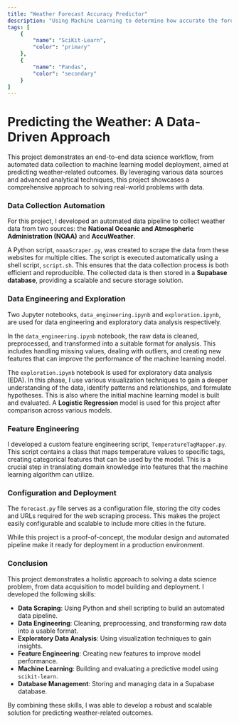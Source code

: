 ```yaml
---
title: "Weather Forecast Accuracy Predictor"
description: "Using Machine Learning to determine how accurate the forecast for today is"
tags: [
    {
        "name": "SciKit-Learn",
        "color": "primary"
    },
    {
        "name": "Pandas",
        "color": "secondary"
    }
]
---
```


# Predicting the Weather: A Data-Driven Approach

This project demonstrates an end-to-end data science workflow, from automated data collection to machine learning model deployment, aimed at predicting weather-related outcomes. By leveraging various data sources and advanced analytical techniques, this project showcases a comprehensive approach to solving real-world problems with data.

###  Data Collection Automation

For this project, I developed an automated data pipeline to collect weather data from two sources: the **National Oceanic and Atmospheric Administration (NOAA)** and **AccuWeather**.

A Python script, `noaaScraper.py`, was created to scrape the data from these websites for multiple cities. The script is executed automatically using a shell script, `script.sh`. This ensures that the data collection process is both efficient and reproducible. The collected data is then stored in a **Supabase database**, providing a scalable and secure storage solution.

### Data Engineering and Exploration

Two Jupyter notebooks, `data_engineering.ipynb` and `exploration.ipynb`, are used for data engineering and exploratory data analysis respectively.

In the `data_engineering.ipynb` notebook, the raw data is cleaned, preprocessed, and transformed into a suitable format for analysis. This includes handling missing values, dealing with outliers, and creating new features that can improve the performance of the machine learning model.

The `exploration.ipynb` notebook is used for exploratory data analysis (EDA). In this phase, I use various visualization techniques to gain a deeper understanding of the data, identify patterns and relationships, and formulate hypotheses. This is also where the initial machine learning model is built and evaluated. A **Logistic Regression** model is used for this project after comparison across various models.

### Feature Engineering

I developed a custom feature engineering script, `TemperatureTagMapper.py`. This script contains a class that maps temperature values to specific tags, creating categorical features that can be used by the model. This is a crucial step in translating domain knowledge into features that the machine learning algorithm can utilize.

### Configuration and Deployment

The `forecast.py` file serves as a configuration file, storing the city codes and URLs required for the web scraping process. This makes the project easily configurable and scalable to include more cities in the future.

While this project is a proof-of-concept, the modular design and automated pipeline make it ready for deployment in a production environment.

### Conclusion

This project demonstrates a holistic approach to solving a data science problem, from data acquisition to model building and deployment. I developed the following skills:

* **Data Scraping**: Using Python and shell scripting to build an automated data pipeline.
* **Data Engineering**: Cleaning, preprocessing, and transforming raw data into a usable format.
* **Exploratory Data Analysis**: Using visualization techniques to gain insights.
* **Feature Engineering**: Creating new features to improve model performance.
* **Machine Learning**: Building and evaluating a predictive model using `scikit-learn`.
* **Database Management**: Storing and managing data in a Supabase database.

By combining these skills, I was able to develop a robust and scalable solution for predicting weather-related outcomes.